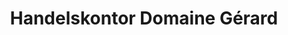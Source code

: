 ---
title: "Handelskontor Domaine Gérard"
url: /kaarst/handelskontor-domaine-gerard/
shop: Spirituosen
---